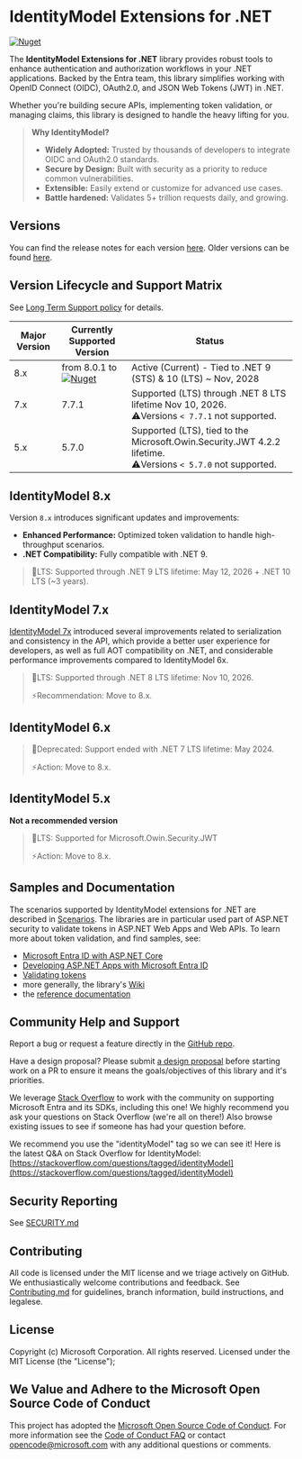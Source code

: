 # IdentityModel Extensions for .NET

[![Nuget](https://img.shields.io/nuget/v/Microsoft.IdentityModel.JsonWebTokens?label=Latest%20release)](https://www.nuget.org/packages/Microsoft.IdentityModel.JsonWebTokens/)

The **IdentityModel Extensions for .NET** library provides robust tools to enhance authentication and authorization workflows in your .NET applications. Backed by the Entra team, this library simplifies working with OpenID Connect (OIDC), OAuth2.0, and JSON Web Tokens (JWT) in .NET.

Whether you're building secure APIs, implementing token validation, or managing claims, this library is designed to handle the heavy lifting for you.

> **Why IdentityModel?**
> - **Widely Adopted:** Trusted by thousands of developers to integrate OIDC and OAuth2.0 standards.
> - **Secure by Design:** Built with security as a priority to reduce common vulnerabilities.
> - **Extensible:** Easily extend or customize for advanced use cases.
> - **Battle hardened:** Validates 5+ trillion requests daily, and growing.

## Versions

You can find the release notes for each version [here](https://github.com/AzureAD/azure-activedirectory-identitymodel-extensions-for-dotnet/releases). Older versions can be found [here](https://github.com/AzureAD/azure-activedirectory-identitymodel-extensions-for-dotnet/wiki/Release-Notes).

## Version Lifecycle and Support Matrix

See [Long Term Support policy](./supportPolicy.md) for details.

| Major Version | Currently Supported Version | Status |
| --------------|--------------|--------|
| 8.x           | from 8.0.1 to [![Nuget](https://img.shields.io/nuget/v/Microsoft.IdentityModel.JsonWebTokens?label=Latest%20release)](https://www.nuget.org/packages/Microsoft.IdentityModel.JsonWebTokens/)        | Active (Current) - Tied to .NET 9 (STS) & 10 (LTS) ~ Nov, 2028|
| 7.x           | 7.7.1        | Supported (LTS) through .NET 8 LTS lifetime Nov 10, 2026.<br/>⚠️Versions `< 7.7.1` not supported.|
| 5.x           | 5.7.0        | Supported (LTS), tied to the Microsoft.Owin.Security.JWT 4.2.2 lifetime.<br/>⚠️Versions `< 5.7.0` not supported. |

## IdentityModel 8.x

Version `8.x` introduces significant updates and improvements:
- **Enhanced Performance:** Optimized token validation to handle high-throughput scenarios.
- **.NET Compatibility:** Fully compatible with .NET 9.

>🧭LTS: Supported through .NET 9 LTS lifetime: May 12, 2026 + .NET 10 LTS (~3 years).

## IdentityModel 7.x

[IdentityModel 7x](https://github.com/AzureAD/azure-activedirectory-identitymodel-extensions-for-dotnet/wiki/IdentityModel-7x) introduced several improvements related to serialization and consistency in the API, which provide a better user experience for developers, as well as full AOT compatibility on .NET, and considerable performance improvements compared to IdentityModel 6x.

>🧭LTS: Supported through .NET 8 LTS lifetime: Nov 10, 2026.
>
>⚡Recommendation: Move to 8.x.

## IdentityModel 6.x

>🧭Deprecated: Support ended with .NET 7 LTS lifetime: May 2024.
>
>⚡Action: Move to 8.x.

## IdentityModel 5.x

__Not a recommended version__

>🧭LTS: Supported for Microsoft.Owin.Security.JWT
>
>⚡Action: Move to 8.x.

## Samples and Documentation

The scenarios supported by IdentityModel extensions for .NET are described in [Scenarios](https://github.com/AzureAD/azure-activedirectory-identitymodel-extensions-for-dotnet/wiki/scenarios). The libraries are in particular used part of ASP.NET security to validate tokens in ASP.NET Web Apps and Web APIs. To learn more about token validation, and find samples, see:

- [Microsoft Entra ID with ASP.NET Core](https://docs.microsoft.com/en-us/aspnet/core/security/authentication/azure-active-directory/?view=aspnetcore-2.1)
- [Developing ASP.NET Apps with Microsoft Entra ID](https://docs.microsoft.com/en-us/aspnet/identity/overview/getting-started/developing-aspnet-apps-with-windows-azure-active-directory)
- [Validating tokens](https://github.com/AzureAD/azure-activedirectory-identitymodel-extensions-for-dotnet/wiki/ValidatingTokens)
- more generally, the library's [Wiki](https://github.com/AzureAD/azure-activedirectory-identitymodel-extensions-for-dotnet/wiki)
- the [reference documentation](https://learn.microsoft.com/dotnet/api/microsoft.identitymodel.jsonwebtokens.jsonwebtokenhandler?view=msal-web-dotnet-latest)

## Community Help and Support

Report a bug or request a feature directly in the [GitHub repo](https://github.com/AzureAD/azure-activedirectory-identitymodel-extensions-for-dotnet/issues/new/choose).

Have a design proposal? Please submit [a design proposal](https://github.com/AzureAD/azure-activedirectory-identitymodel-extensions-for-dotnet/issues/new?assignees=&labels=design-proposal&projects=&template=design_proposal.md) before starting work on a PR to ensure it means the goals/objectives of this library and it's priorities.

We leverage [Stack Overflow](http://stackoverflow.com/) to work with the community on supporting Microsoft Entra and its SDKs, including this one! We highly recommend you ask your questions on Stack Overflow (we're all on there!) Also browse existing issues to see if someone has had your question before.

We recommend you use the "identityModel" tag so we can see it! Here is the latest Q&A on Stack Overflow for IdentityModel: [https://stackoverflow.com/questions/tagged/identityModel](https://stackoverflow.com/questions/tagged/identityModel)

## Security Reporting

See [SECURITY.md](./SECURITY.md)

## Contributing

All code is licensed under the MIT license and we triage actively on GitHub. We enthusiastically welcome contributions and feedback. See [Contributing.md](./Contributing.md) for guidelines, branch information, build instructions, and legalese.

## License

Copyright (c) Microsoft Corporation.  All rights reserved. Licensed under the MIT License (the "License");

## We Value and Adhere to the Microsoft Open Source Code of Conduct

This project has adopted the [Microsoft Open Source Code of Conduct](https://opensource.microsoft.com/codeofconduct/). For more information see the [Code of Conduct FAQ](https://opensource.microsoft.com/codeofconduct/faq/) or contact [opencode@microsoft.com](mailto:opencode@microsoft.com) with any additional questions or comments.
